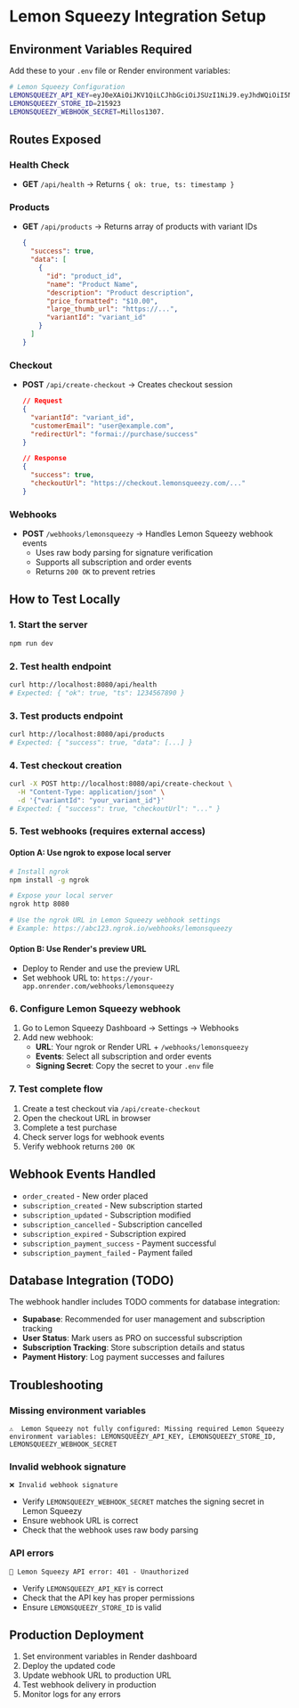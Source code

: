 # Lemon Squeezy Integration Setup

## Environment Variables Required

Add these to your `.env` file or Render environment variables:

```bash
# Lemon Squeezy Configuration
LEMONSQUEEZY_API_KEY=eyJ0eXAiOiJKV1QiLCJhbGciOiJSUzI1NiJ9.eyJhdWQiOiI5NGQ1OWNlZi1kYmI4LTRlYTUtYjE3OC1kMjU0MGZjZDY5MTkiLCJqdGkiOiI4NTcxZmZlMjQ5OGM4OTliNDNiOWYxYTcwZTE2ZDAxNmU2ZGQ3MTJlNWM2MmJhZGZlY2E5NjQxYjlhM2NjNTBmMGVkMzAwYTA4YzY5MmU4ZCIsImlhdCI6MTc1NTk3NTQwNy42NTUxNjMsIm5iZiI6MTc1NTk3NTQwNy42NTUxNjYsImV4cCI6MjA3MTUwODIwNy42MjY1MTMsInN1YiI6IjU0MjUzOTUiLCJzY29wZXMiOltdfQ.mDs-6btHDzbuedxH78MrKiCllevZcqdF5vQsNWPw4Gep0pOm3COyU86qk6ga8YeUxEAOYHFGQuAG92LQ6pN266bQIcfAwvl7AHmYDNkcCLIyuRE47xNUuT5FwBxrgEdHpkqQAGon033D3OdqeXaVfINf_XyNpzfRp1o7_ibWCHnKwfk5oPbxdzoqz_axY_VV6H_kQG7rHjypiqRuCifsIqx250xqPeuEc7g4OY_CauFCfVjJWULqVseRsikw_aK4XJPk2utL8pY5Loixnu9tpuKrXlWP2Lg0Y_0FtC2_eB4ZNZqrzZVEzuaGaVnWEnvHzucpekxq0dE1JWNjN7cYlrES_tK2wF_5i-EwACq7KSmql-IpamT7k-VafTHQ0LGAJzlZ6GgIhhlLpbCL4Ub3Aq1aK0svJHp_3mZB3WQiD44P_GeiLhWmeoqnfA1hLwPXH6aFbxmgLlVlFjcahofabSbg6kG4ek8t13PiybYA3BDy-iTtIv2qTckVvwdUOSOs
LEMONSQUEEZY_STORE_ID=215923
LEMONSQUEEZY_WEBHOOK_SECRET=Millos1307.
```

## Routes Exposed

### Health Check
- **GET** `/api/health` → Returns `{ ok: true, ts: timestamp }`

### Products
- **GET** `/api/products` → Returns array of products with variant IDs
  ```json
  {
    "success": true,
    "data": [
      {
        "id": "product_id",
        "name": "Product Name",
        "description": "Product description",
        "price_formatted": "$10.00",
        "large_thumb_url": "https://...",
        "variantId": "variant_id"
      }
    ]
  }
  ```

### Checkout
- **POST** `/api/create-checkout` → Creates checkout session
  ```json
  // Request
  {
    "variantId": "variant_id",
    "customerEmail": "user@example.com",
    "redirectUrl": "formai://purchase/success"
  }
  
  // Response
  {
    "success": true,
    "checkoutUrl": "https://checkout.lemonsqueezy.com/..."
  }
  ```

### Webhooks
- **POST** `/webhooks/lemonsqueezy` → Handles Lemon Squeezy webhook events
  - Uses raw body parsing for signature verification
  - Supports all subscription and order events
  - Returns `200 OK` to prevent retries

## How to Test Locally

### 1. Start the server
```bash
npm run dev
```

### 2. Test health endpoint
```bash
curl http://localhost:8080/api/health
# Expected: { "ok": true, "ts": 1234567890 }
```

### 3. Test products endpoint
```bash
curl http://localhost:8080/api/products
# Expected: { "success": true, "data": [...] }
```

### 4. Test checkout creation
```bash
curl -X POST http://localhost:8080/api/create-checkout \
  -H "Content-Type: application/json" \
  -d '{"variantId": "your_variant_id"}'
# Expected: { "success": true, "checkoutUrl": "..." }
```

### 5. Test webhooks (requires external access)

#### Option A: Use ngrok to expose local server
```bash
# Install ngrok
npm install -g ngrok

# Expose your local server
ngrok http 8080

# Use the ngrok URL in Lemon Squeezy webhook settings
# Example: https://abc123.ngrok.io/webhooks/lemonsqueezy
```

#### Option B: Use Render's preview URL
- Deploy to Render and use the preview URL
- Set webhook URL to: `https://your-app.onrender.com/webhooks/lemonsqueezy`

### 6. Configure Lemon Squeezy webhook
1. Go to Lemon Squeezy Dashboard → Settings → Webhooks
2. Add new webhook:
   - **URL**: Your ngrok or Render URL + `/webhooks/lemonsqueezy`
   - **Events**: Select all subscription and order events
   - **Signing Secret**: Copy the secret to your `.env` file

### 7. Test complete flow
1. Create a test checkout via `/api/create-checkout`
2. Open the checkout URL in browser
3. Complete a test purchase
4. Check server logs for webhook events
5. Verify webhook returns `200 OK`

## Webhook Events Handled

- `order_created` - New order placed
- `subscription_created` - New subscription started
- `subscription_updated` - Subscription modified
- `subscription_cancelled` - Subscription cancelled
- `subscription_expired` - Subscription expired
- `subscription_payment_success` - Payment successful
- `subscription_payment_failed` - Payment failed

## Database Integration (TODO)

The webhook handler includes TODO comments for database integration:

- **Supabase**: Recommended for user management and subscription tracking
- **User Status**: Mark users as PRO on successful subscription
- **Subscription Tracking**: Store subscription details and status
- **Payment History**: Log payment successes and failures

## Troubleshooting

### Missing environment variables
```
⚠️  Lemon Squeezy not fully configured: Missing required Lemon Squeezy environment variables: LEMONSQUEEZY_API_KEY, LEMONSQUEEZY_STORE_ID, LEMONSQUEEZY_WEBHOOK_SECRET
```

### Invalid webhook signature
```
❌ Invalid webhook signature
```
- Verify `LEMONSQUEEZY_WEBHOOK_SECRET` matches the signing secret in Lemon Squeezy
- Ensure webhook URL is correct
- Check that the webhook uses raw body parsing

### API errors
```
🍋 Lemon Squeezy API error: 401 - Unauthorized
```
- Verify `LEMONSQUEEZY_API_KEY` is correct
- Check that the API key has proper permissions
- Ensure `LEMONSQUEEZY_STORE_ID` is valid

## Production Deployment

1. Set environment variables in Render dashboard
2. Deploy the updated code
3. Update webhook URL to production URL
4. Test webhook delivery in production
5. Monitor logs for any errors
